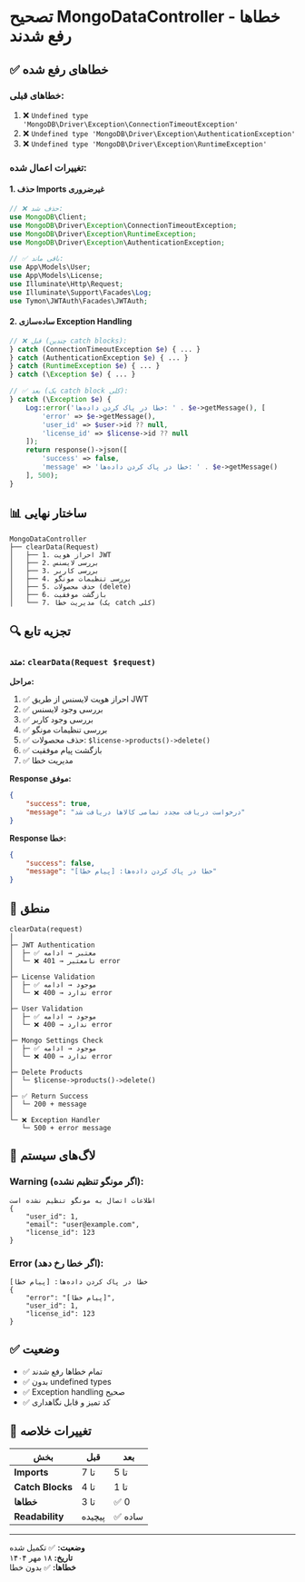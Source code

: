 # تصحیح MongoDataController - خطاها رفع شدند

## ✅ خطاهای رفع شده

### خطاهای قبلی:
1. ❌ `Undefined type 'MongoDB\Driver\Exception\ConnectionTimeoutException'`
2. ❌ `Undefined type 'MongoDB\Driver\Exception\AuthenticationException'`
3. ❌ `Undefined type 'MongoDB\Driver\Exception\RuntimeException'`

### تغییرات اعمال شده:

#### 1. حذف Imports غیرضروری
```php
// ❌ حذف شد:
use MongoDB\Client;
use MongoDB\Driver\Exception\ConnectionTimeoutException;
use MongoDB\Driver\Exception\RuntimeException;
use MongoDB\Driver\Exception\AuthenticationException;

// ✅ باقی ماند:
use App\Models\User;
use App\Models\License;
use Illuminate\Http\Request;
use Illuminate\Support\Facades\Log;
use Tymon\JWTAuth\Facades\JWTAuth;
```

#### 2. ساده‌سازی Exception Handling
```php
// ❌ قبل (چندین catch blocks):
} catch (ConnectionTimeoutException $e) { ... }
} catch (AuthenticationException $e) { ... }
} catch (RuntimeException $e) { ... }
} catch (\Exception $e) { ... }

// ✅ بعد (یک catch block کلی):
} catch (\Exception $e) {
    Log::error('خطا در پاک کردن داده‌ها: ' . $e->getMessage(), [
        'error' => $e->getMessage(),
        'user_id' => $user->id ?? null,
        'license_id' => $license->id ?? null
    ]);
    return response()->json([
        'success' => false,
        'message' => 'خطا در پاک کردن داده‌ها: ' . $e->getMessage()
    ], 500);
}
```

## 📊 ساختار نهایی

```
MongoDataController
├── clearData(Request)
│   ├── 1. احراز هویت JWT
│   ├── 2. بررسی لایسنس
│   ├── 3. بررسی کاربر
│   ├── 4. بررسی تنظیمات مونگو
│   ├── 5. حذف محصولات (delete)
│   ├── 6. بازگشت موفقیت
│   └── 7. مدیریت خطا (یک catch کلی)
```

## 🔍 تجزیه تابع

### متد: `clearData(Request $request)`

**مراحل:**
1. ✅ احراز هویت لایسنس از طریق JWT
2. ✅ بررسی وجود لایسنس
3. ✅ بررسی وجود کاربر
4. ✅ بررسی تنظیمات مونگو
5. ✅ حذف محصولات: `$license->products()->delete()`
6. ✅ بازگشت پیام موفقیت
7. ✅ مدیریت خطا

**Response موفق:**
```json
{
    "success": true,
    "message": "درخواست دریافت مجدد تمامی کالاها دریافت شد"
}
```

**Response خطا:**
```json
{
    "success": false,
    "message": "خطا در پاک کردن داده‌ها: [پیام خطا]"
}
```

## 🎯 منطق

```
clearData(request)
│
├─ JWT Authentication
│  ├─ ✅ معتبر → ادامه
│  └─ ❌ نامعتبر → 401 error
│
├─ License Validation
│  ├─ ✅ موجود → ادامه
│  └─ ❌ ندارد → 400 error
│
├─ User Validation
│  ├─ ✅ موجود → ادامه
│  └─ ❌ ندارد → 400 error
│
├─ Mongo Settings Check
│  ├─ ✅ موجود → ادامه
│  └─ ❌ ندارد → 400 error
│
├─ Delete Products
│  └─ $license->products()->delete()
│
├─ ✅ Return Success
│  └─ 200 + message
│
└─ ❌ Exception Handler
   └─ 500 + error message
```

## 📝 لاگ‌های سیستم

### Warning (اگر مونگو تنظیم نشده):
```
اطلاعات اتصال به مونگو تنظیم نشده است
{
    "user_id": 1,
    "email": "user@example.com",
    "license_id": 123
}
```

### Error (اگر خطا رخ دهد):
```
خطا در پاک کردن داده‌ها: [پیام خطا]
{
    "error": "[پیام خطا]",
    "user_id": 1,
    "license_id": 123
}
```

## ✅ وضعیت

- ✅ تمام خطاها رفع شدند
- ✅ بدون undefined types
- ✅ Exception handling صحیح
- ✅ کد تمیز و قابل نگاهداری

## 🔧 تغییرات خلاصه

| بخش | قبل | بعد |
|------|------|------|
| **Imports** | 7 تا | 5 تا |
| **Catch Blocks** | 4 تا | 1 تا |
| **خطاها** | 3 تا | ✅ 0 |
| **Readability** | پیچیده | ✅ ساده |

---

**وضعیت:** ✅ تکمیل شده  
**تاریخ:** ۱۸ مهر ۱۴۰۴  
**خطاها:** ✅ بدون خطا
